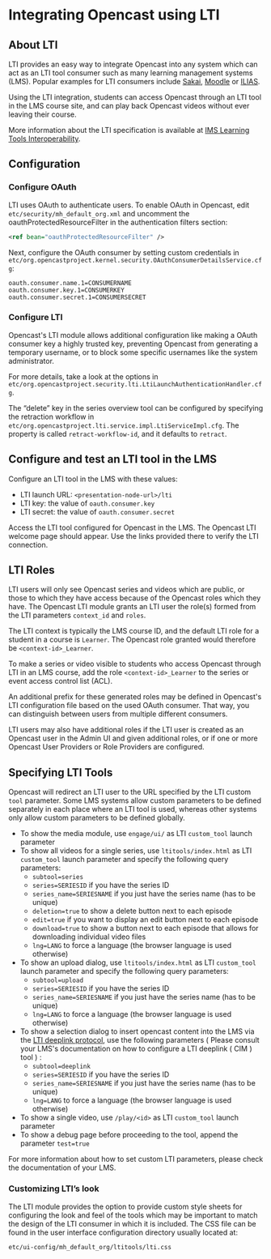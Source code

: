 Integrating Opencast using LTI
==============================


About LTI
---------

LTI provides an easy way to integrate Opencast into any system which can act as an LTI tool consumer such as many
learning management systems (LMS). Popular examples for LTI consumers include [Sakai](https://sakailms.org),
[Moodle](https://moodle.org) or [ILIAS](https://ilias.de).

Using the LTI integration, students can access Opencast through an LTI tool in the LMS course site, and can play back
Opencast videos without ever leaving their course.

More information about the LTI specification is available at
[IMS Learning Tools Interoperability](https://imsglobal.org/activity/learning-tools-interoperability).


Configuration
-------------


### Configure OAuth

LTI uses OAuth to authenticate users. To enable OAuth in Opencast, edit `etc/security/mh_default_org.xml` and uncomment
the oauthProtectedResourceFilter in the authentication filters section:

```xml
<ref bean="oauthProtectedResourceFilter" />
```

Next, configure the OAuth consumer by setting custom credentials in
`etc/org.opencastproject.kernel.security.OAuthConsumerDetailsService.cfg`:

```properties
oauth.consumer.name.1=CONSUMERNAME
oauth.consumer.key.1=CONSUMERKEY
oauth.consumer.secret.1=CONSUMERSECRET
```


### Configure LTI

Opencast's LTI module allows additional configuration like making a OAuth consumer key a highly trusted key, preventing
Opencast from generating a temporary username, or to block some specific usernames like the system administrator.

For more details, take a look at the options in
`etc/org.opencastproject.security.lti.LtiLaunchAuthenticationHandler.cfg`.


The “delete” key in the series overview tool can be configured by specifying the retraction workflow in
`etc/org.opencastproject.lti.service.impl.LtiServiceImpl.cfg`. The property is called `retract-workflow-id`, and it defaults
to `retract`.

Configure and test an LTI tool in the LMS
-----------------------------------------

Configure an LTI tool in the LMS with these values:

- LTI launch URL: `<presentation-node-url>/lti`
- LTI key: the value of `oauth.consumer.key`
- LTI secret: the value of `oauth.consumer.secret`

Access the LTI tool configured for Opencast in the LMS. The Opencast LTI welcome page should appear. Use the links
provided there to verify the LTI connection.


LTI Roles
---------

LTI users will only see Opencast series and videos which are public, or those to which they have access
because of the Opencast roles which they have. The Opencast LTI module grants an LTI user the role(s) formed
from the LTI parameters `context_id` and `roles`.

The LTI context is typically the LMS course ID, and the default LTI role for a student in a course is `Learner`.
The Opencast role granted would therefore be `<context-id>_Learner`.

To make a series or video visible to students who access Opencast through LTI in an LMS course,
add the role `<context-id>_Learner` to the series or event access control list (ACL).

An additional prefix for these generated roles may be defined in Opencast's LTI configuration file based on the used
OAuth consumer. That way, you can distinguish between users from multiple different consumers.

LTI users may also have additional roles if the LTI user is created as an Opencast user in the Admin UI and
given additional roles, or if one or more Opencast User Providers or Role Providers are configured.


Specifying LTI Tools
--------------------

Opencast will redirect an LTI user to the URL specified by the LTI custom `tool` parameter. Some LMS systems allow
custom parameters to be defined separately in each place where an LTI tool is used, whereas other systems only allow
custom parameters to be defined globally.

- To show the media module, use `engage/ui/` as LTI `custom_tool` launch parameter
- To show all videos for a single series, use `ltitools/index.html` as LTI `custom_tool` launch parameter
  and specify the following query parameters:
    - `subtool=series`
    - `series=SERIESID` if you have the series ID
    - `series_name=SERIESNAME` if you just have the series name (has to be unique)
    - `deletion=true` to show a delete button next to each episode
    - `edit=true` if you want to display an edit button next to each episode
    - `download=true` to show a button next to each episode that allows for downloading individual video files
    - `lng=LANG` to force a language (the browser language is used otherwise)
- To show an upload dialog, use `ltitools/index.html` as LTI `custom_tool` launch parameter
  and specify the following query parameters:
    - `subtool=upload`
    - `series=SERIESID` if you have the series ID
    - `series_name=SERIESNAME` if you just have the series name (has to be unique)
    - `lng=LANG` to force a language (the browser language is used otherwise)
- To show a selection dialog to insert opencast content into the LMS via the
  [LTI deeplink protocol](https://www.imsglobal.org/specs/lticiv1p0), use the following parameters
  ( Please consult your LMS's documentation on how to configure a LTI deeplink ( CIM ) tool ) :
    - `subtool=deeplink`
    - `series=SERIESID` if you have the series ID
    - `series_name=SERIESNAME` if you just have the series name (has to be unique)
    - `lng=LANG` to force a language (the browser language is used otherwise)
- To show a single video, use `/play/<id>` as LTI `custom_tool` launch parameter
- To show a debug page before proceeding to the tool, append the parameter `test=true`

For more information about how to set custom LTI parameters, please check the documentation of your LMS.


### Customizing LTI’s look

The LTI module provides the option to provide custom style sheets for configuring the look and feel of the
tools which may be important to match the design of the LTI consumer in which it is included. The CSS file can be found
in the user interface configuration directory usually located at:

    etc/ui-config/mh_default_org/ltitools/lti.css
